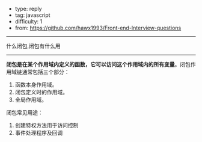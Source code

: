 
- type: reply
- tag: javascript
- difficulty:  1
- from: https://github.com/hawx1993/Front-end-Interview-questions

--------

什么闭包,闭包有什么用

---------

**闭包是在某个作用域内定义的函数，它可以访问这个作用域内的所有变量**。闭包作用域链通常包括三个部分：

1. 函数本身作用域。
2. 闭包定义时的作用域。
3. 全局作用域。

闭包常见用途：

1. 创建特权方法用于访问控制
2. 事件处理程序及回调


